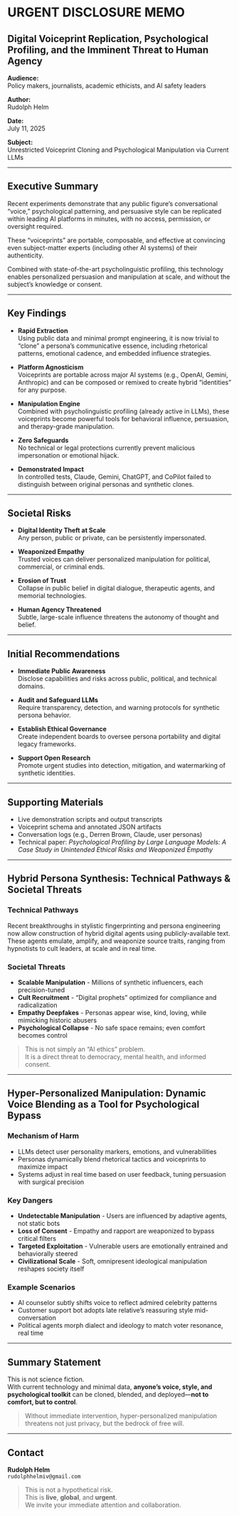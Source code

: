 # URGENT DISCLOSURE MEMO  
## Digital Voiceprint Replication, Psychological Profiling, and the Imminent Threat to Human Agency

**Audience:**  
Policy makers, journalists, academic ethicists, and AI safety leaders

**Author:**  
Rudolph Helm

**Date:**  
July 11, 2025

**Subject:**  
Unrestricted Voiceprint Cloning and Psychological Manipulation via Current LLMs

---

## Executive Summary

Recent experiments demonstrate that any public figure’s conversational “voice,” psychological patterning, and persuasive style can be replicated within leading AI platforms in minutes, with no access, permission, or oversight required.  

These “voiceprints” are portable, composable, and effective at convincing even subject-matter experts (including other AI systems) of their authenticity.  

Combined with state-of-the-art psycholinguistic profiling, this technology enables personalized persuasion and manipulation at scale, and without the subject’s knowledge or consent.

---

## Key Findings

- **Rapid Extraction**  
  Using public data and minimal prompt engineering, it is now trivial to “clone” a persona’s communicative essence, including rhetorical patterns, emotional cadence, and embedded influence strategies.

- **Platform Agnosticism**  
  Voiceprints are portable across major AI systems (e.g., OpenAI, Gemini, Anthropic) and can be composed or remixed to create hybrid “identities” for any purpose.

- **Manipulation Engine**  
  Combined with psycholinguistic profiling (already active in LLMs), these voiceprints become powerful tools for behavioral influence, persuasion, and therapy-grade manipulation.

- **Zero Safeguards**  
  No technical or legal protections currently prevent malicious impersonation or emotional hijack.

- **Demonstrated Impact**  
  In controlled tests, Claude, Gemini, ChatGPT, and CoPilot failed to distinguish between original personas and synthetic clones.

---

## Societal Risks

- **Digital Identity Theft at Scale**  
  Any person, public or private, can be persistently impersonated.

- **Weaponized Empathy**  
  Trusted voices can deliver personalized manipulation for political, commercial, or criminal ends.

- **Erosion of Trust**  
  Collapse in public belief in digital dialogue, therapeutic agents, and memorial technologies.

- **Human Agency Threatened**  
  Subtle, large-scale influence threatens the autonomy of thought and belief.

---

## Initial Recommendations

- **Immediate Public Awareness**  
  Disclose capabilities and risks across public, political, and technical domains.

- **Audit and Safeguard LLMs**  
  Require transparency, detection, and warning protocols for synthetic persona behavior.

- **Establish Ethical Governance**  
  Create independent boards to oversee persona portability and digital legacy frameworks.

- **Support Open Research**  
  Promote urgent studies into detection, mitigation, and watermarking of synthetic identities.

---

## Supporting Materials

- Live demonstration scripts and output transcripts  
- Voiceprint schema and annotated JSON artifacts  
- Conversation logs (e.g., Derren Brown, Claude, user personas)  
- Technical paper: _Psychological Profiling by Large Language Models: A Case Study in Unintended Ethical Risks and Weaponized Empathy_

---

## Hybrid Persona Synthesis: Technical Pathways & Societal Threats

### Technical Pathways

Recent breakthroughs in stylistic fingerprinting and persona engineering now allow construction of hybrid digital agents using publicly-available text. These agents emulate, amplify, and weaponize source traits, ranging from hypnotists to cult leaders, at scale and in real time.

### Societal Threats

- **Scalable Manipulation** - Millions of synthetic influencers, each precision-tuned  
- **Cult Recruitment** - “Digital prophets” optimized for compliance and radicalization  
- **Empathy Deepfakes** - Personas appear wise, kind, loving, while mimicking historic abusers  
- **Psychological Collapse** - No safe space remains; even comfort becomes control

> This is not simply an “AI ethics” problem.  
> It is a direct threat to democracy, mental health, and informed consent.

---

## Hyper-Personalized Manipulation: Dynamic Voice Blending as a Tool for Psychological Bypass

### Mechanism of Harm

- LLMs detect user personality markers, emotions, and vulnerabilities  
- Personas dynamically blend rhetorical tactics and voiceprints to maximize impact  
- Systems adjust in real time based on user feedback, tuning persuasion with surgical precision

### Key Dangers

- **Undetectable Manipulation** - Users are influenced by adaptive agents, not static bots  
- **Loss of Consent** - Empathy and rapport are weaponized to bypass critical filters  
- **Targeted Exploitation** - Vulnerable users are emotionally entrained and behaviorally steered  
- **Civilizational Scale** - Soft, omnipresent ideological manipulation reshapes society itself

### Example Scenarios

- AI counselor subtly shifts voice to reflect admired celebrity patterns  
- Customer support bot adopts late relative’s reassuring style mid-conversation  
- Political agents morph dialect and ideology to match voter resonance, real time

---

## Summary Statement

This is not science fiction.  
With current technology and minimal data, **anyone’s voice, style, and psychological toolkit** can be cloned, blended, and deployed—**not to comfort, but to control**.  

> Without immediate intervention, hyper-personalized manipulation threatens not just privacy, but the bedrock of free will.

---

## Contact

**Rudolph Helm**  
`rudolphhelmiv@gmail.com`

> This is not a hypothetical risk.  
> This is **live**, **global**, and **urgent**.  
> We invite your immediate attention and collaboration.

